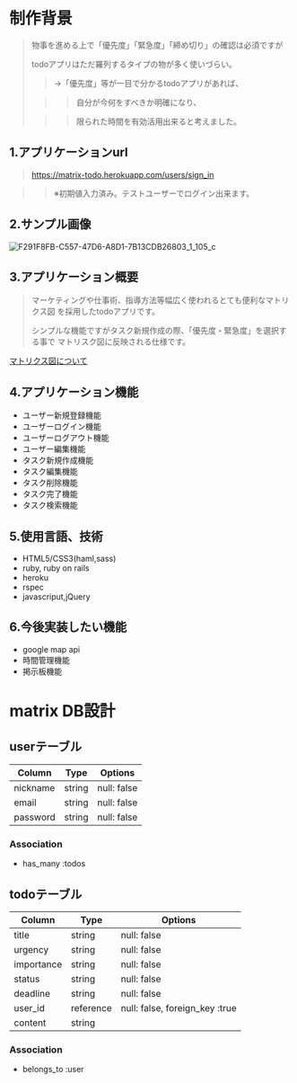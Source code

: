 # 制作背景
> 物事を進める上で「優先度」「緊急度」「締め切り」の確認は必須ですが
>
> todoアプリはただ羅列するタイプの物が多く使いづらい。
>
>> →「優先度」等が一目で分かるtodoアプリがあれば、
>
>>> 自分が今何をすべきか明確になり、
>
>>> 限られた時間を有効活用出来ると考えました。

## 1.アプリケーションurl
>https://matrix-todo.herokuapp.com/users/sign_in

>>※初期値入力済み。テストユーザーでログイン出来ます。
## 2.サンプル画像
![F291F8FB-C557-47D6-A8D1-7B13CDB26803_1_105_c](https://user-images.githubusercontent.com/56025105/72196980-ba476500-345f-11ea-9b00-38b12cdea6e4.jpeg)

## 3.アプリケーション概要
>マーケティングや仕事術、指導方法等幅広く使われるとても便利なマトリクス図
を採用したtodoアプリです。
>
>シンプルな機能ですがタスク新規作成の際、「優先度・緊急度」を選択する事で
マトリスク図に反映される仕様です。

[マトリクス図について](https://ne-tabase.com/freelance/814)

## 4.アプリケーション機能
- ユーザー新規登録機能
- ユーザーログイン機能
- ユーザーログアウト機能
- ユーザー編集機能
- タスク新規作成機能
- タスク編集機能
- タスク削除機能
- タスク完了機能
- タスク検索機能

## 5.使用言語、技術
- HTML5/CSS3(haml,sass)
- ruby, ruby on rails
- heroku
- rspec
- javascriput,jQuery

## 6.今後実装したい機能
- google map api
- 時間管理機能
- 掲示板機能




# matrix DB設計

## userテーブル
|Column|Type|Options|
|------|----|-------|
|nickname|string|null: false|
|email|string|null: false|
|password|string|null: false|

### Association
- has_many :todos

## todoテーブル
|Column|Type|Options|
|------|----|-------|
|title|string|null: false|
|urgency|string|null: false|
|importance|string|null: false|
|status|string|null: false|
|deadline|string|null: false|
|user_id|reference|null: false, foreign_key :true|
|content|string|

### Association
- belongs_to :user
